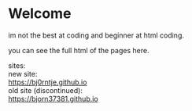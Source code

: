 # Welcome
im not the best at coding and beginner at html coding.

you can see the full html of the pages here.

sites:<br >
new site:<br >
https://bj0rntje.github.io
<br >
old site (discontinued):<br >
https://bjorn37381.github.io
